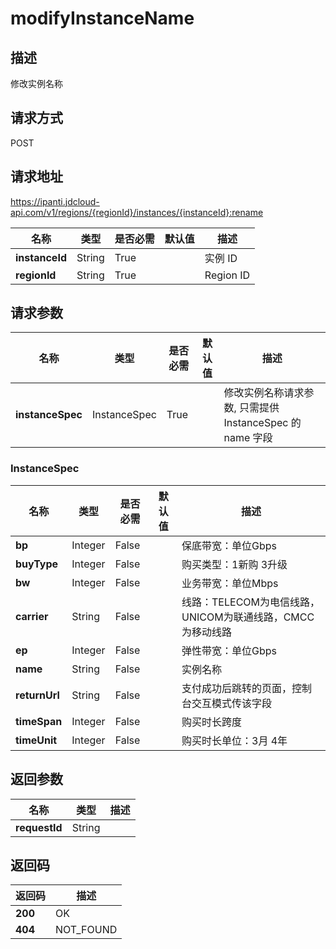 # modifyInstanceName


## 描述
修改实例名称

## 请求方式
POST

## 请求地址
https://ipanti.jdcloud-api.com/v1/regions/{regionId}/instances/{instanceId}:rename

|名称|类型|是否必需|默认值|描述|
|---|---|---|---|---|
|**instanceId**|String|True||实例 ID|
|**regionId**|String|True||Region ID|

## 请求参数
|名称|类型|是否必需|默认值|描述|
|---|---|---|---|---|
|**instanceSpec**|InstanceSpec|True||修改实例名称请求参数, 只需提供 InstanceSpec 的 name 字段|

### InstanceSpec
|名称|类型|是否必需|默认值|描述|
|---|---|---|---|---|
|**bp**|Integer|False||保底带宽：单位Gbps|
|**buyType**|Integer|False||购买类型：1新购 3升级|
|**bw**|Integer|False||业务带宽：单位Mbps|
|**carrier**|String|False||线路：TELECOM为电信线路，UNICOM为联通线路，CMCC为移动线路|
|**ep**|Integer|False||弹性带宽：单位Gbps|
|**name**|String|False||实例名称|
|**returnUrl**|String|False||支付成功后跳转的页面，控制台交互模式传该字段|
|**timeSpan**|Integer|False||购买时长跨度|
|**timeUnit**|Integer|False||购买时长单位：3月 4年|

## 返回参数
|名称|类型|描述|
|---|---|---|
|**requestId**|String||



## 返回码
|返回码|描述|
|---|---|
|**200**|OK|
|**404**|NOT_FOUND|

